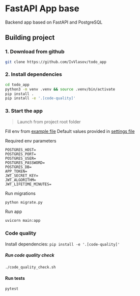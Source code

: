 # FastAPI App base

Backend app based on FastAPI and PostgreSQL

## Building project

### 1. Download from github

```bash
git clone https://github.com/IvVlasov/todo_app
```

### 2. Install dependencies

```bash
cd todo_app
python3 -m venv .venv && source .venv/bin/activate
pip install .
pip install -e '.[code-quality]'
```

### 3. Start the app

> Launch from project root folder

Fill env from [example file](./env.template)
Default values provided in  [settings file](./backend/settings.py)


Required env parameters
```
POSTGRES_HOST=
POSTGRES_PORT=
POSTGRES_USER=
POSTGRES_PASSWORD=
POSTGRES_DB=
APP_TOKEN=
JWT_SECRET_KEY=
JWT_ALGORITHM=
JWT_LIFETIME_MINUTES=
```

Run migrations
```bash
python migrate.py
```

Run app
```bash
uvicorn main:app
```

### Code quality

Install dependencies: `pip install -e '.[code-quality]'`  
  
##### Run code quality check

```bash
./code_quality_check.sh
```
#### Run tests

```bash
pytest
```

